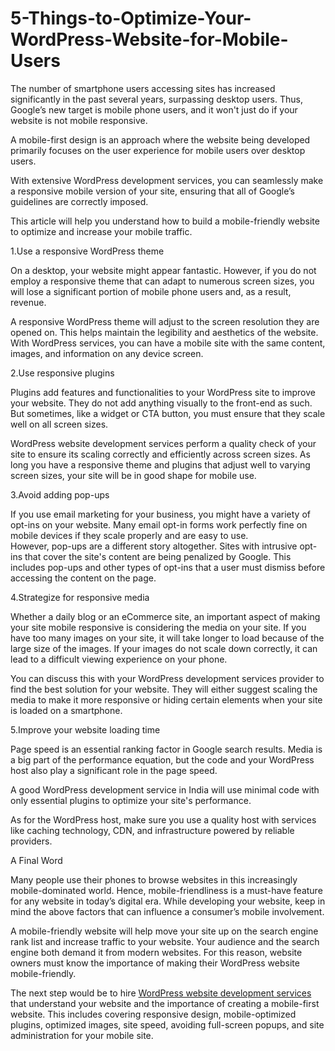 # 5-Things-to-Optimize-Your-WordPress-Website-for-Mobile-Users
The number of smartphone users accessing sites has increased significantly in the past several years, surpassing desktop users. Thus, Google’s new target is mobile phone users, and it won't just do if your website is not mobile responsive. <br>

A mobile-first design is an approach where the website being developed primarily focuses on the user experience for mobile users over desktop users. <br>

With extensive WordPress development services, you can seamlessly make a responsive mobile version of your site, ensuring that all of Google’s guidelines are correctly imposed. <br>

This article will help you understand how to build a mobile-friendly website to optimize and increase your mobile traffic. <br>

1.Use a responsive WordPress theme <br>

On a desktop, your website might appear fantastic. However, if you do not employ a responsive theme that can adapt to numerous screen sizes, you will lose a significant portion of mobile phone users and, as a result, revenue. <br>

A responsive WordPress theme will adjust to the screen resolution they are opened on. This helps maintain the legibility and aesthetics of the website. With WordPress services, you can have a mobile site with the same content, images, and information on any device screen. <br>

2.Use responsive plugins <br>

Plugins add features and functionalities to your WordPress site to improve your website. They do not add anything visually to the front-end as such. But sometimes, like a widget or CTA button, you must ensure that they scale well on all screen sizes. <br>

WordPress website development services perform a quality check of your site to ensure its scaling correctly and efficiently across screen sizes. As long you have a responsive theme and plugins that adjust well to varying screen sizes, your site will be in good shape for mobile use. <br>

3.Avoid adding pop-ups <br>

If you use email marketing for your business, you might have a variety of opt-ins on your website. Many email opt-in forms work perfectly fine on mobile devices if they scale properly and are easy to use. <br>
However, pop-ups are a different story altogether. Sites with intrusive opt-ins that cover the site's content are being penalized by Google. This includes pop-ups and other types of opt-ins that a user must dismiss before accessing the content on the page. <br>

4.Strategize for responsive media <br>

Whether a daily blog or an eCommerce site, an important aspect of making your site mobile responsive is considering the media on your site. If you have too many images on your site, it will take longer to load because of the large size of the images. If your images do not scale down correctly, it can lead to a difficult viewing experience on your phone. <br>

You can discuss this with your WordPress development services provider to find the best solution for your website. They will either suggest scaling the media to make it more responsive or hiding certain elements when your site is loaded on a smartphone. <br>

5.Improve your website loading time <br>

Page speed is an essential ranking factor in Google search results. Media is a big part of the performance equation, but the code and your WordPress host also play a significant role in the page speed. <br>

A good WordPress development service in India will use minimal code with only essential plugins to optimize your site's performance. <br>

As for the WordPress host, make sure you use a quality host with services like caching technology, CDN, and infrastructure powered by reliable providers. <br>

A Final Word <br>

Many people use their phones to browse websites in this increasingly mobile-dominated world. Hence, mobile-friendliness is a must-have feature for any website in today’s digital era. While developing your website, keep in mind the above factors that can influence a consumer’s mobile involvement. <br>

A mobile-friendly website will help move your site up on the search engine rank list and increase traffic to your website.  Your audience and the search engine both demand it from modern websites. For this reason, website owners must know the importance of making their WordPress website mobile-friendly. <br>

The next step would be to hire <a href="https://www.hatsoffdigital.com/service/development/php/wordpress.php">WordPress website development services</a> that understand your website and the importance of creating a mobile-first website. This includes covering responsive design, mobile-optimized plugins, optimized images, site speed, avoiding full-screen popups, and site administration for your mobile site. <br>
